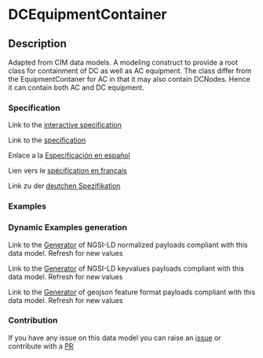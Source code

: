 # DCEquipmentContainer

## Description 

Adapted from CIM data models. A modeling construct to provide a root class for containment of DC as well as AC equipment. The class differ from the EquipmentContaner for AC in that it may also contain DCNodes. Hence it can contain both AC and DC equipment.
### Specification

Link to the [interactive specification](https://swagger.lab.fiware.org/?url=https://smart-data-models.github.io/dataModel.EnergyCIM/DCEquipmentContainer/swagger.yaml)

Link to the [specification](https://smart-data-models.github.io/dataModel.EnergyCIM/DCEquipmentContainer/doc/spec.md)

Enlace a la [Especificación en español](https://smart-data-models.github.io/dataModel.EnergyCIM/DCEquipmentContainer/doc/spec_ES.md)

Lien vers le [spécification en français](https://smart-data-models.github.io/dataModel.EnergyCIM/DCEquipmentContainer/doc/spec_FR.md)

Link zu der [deutchen Spezifikation](https://smart-data-models.github.io/dataModel.EnergyCIM/DCEquipmentContainer/doc/spec_DE.md)
### Examples
### Dynamic Examples generation

Link to the [Generator](https://smartdatamodels.org/extra/ngsi-ld_generator_v0.92.php?schemaUrl=https://raw.githubusercontent.com/smart-data-models/dataModel.EnergyCIM/master/DCEquipmentContainer/schema.json&email=info@smartdatamodels.org) of NGSI-LD normalized payloads compliant with this data model. Refresh for new values

Link to the [Generator](https://smartdatamodels.org/extra/ngsi-ld_generator_keyvalues_v0.92.php?schemaUrl=https://raw.githubusercontent.com/smart-data-models/dataModel.EnergyCIM/master/DCEquipmentContainer/schema.json&email=info@smartdatamodels.org) of NGSI-LD keyvalues payloads compliant with this data model. Refresh for new values

Link to the [Generator](https://smartdatamodels.org/extra/geojson_features_generator_v1.0.php?schemaUrl=https://raw.githubusercontent.com/smart-data-models/dataModel.EnergyCIM/master/DCEquipmentContainer/schema.json&email=info@smartdatamodels.org) of geojson feature format payloads compliant with this data model. Refresh for new values
### Contribution

 If you have any issue on this data model you can raise an [issue](https://github.com/smart-data-models/dataModel.EnergyCIM/issues)  or contribute with a [PR](https://github.com/smart-data-models/dataModel.EnergyCIM/pulls)